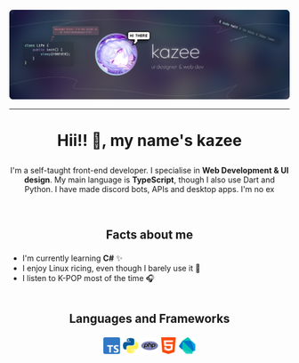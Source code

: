 
![...](https://raw.githubusercontent.com/00kazee/00kazee/refs/heads/main/BANNER.png)

<!--![...](./diggitarr.png)-->

---

# <p align="center">Hii!! 👋, my name's kazee</p>
<p align="center">I'm a self-taught front-end developer. I specialise in <b>Web Development & UI design</b>. My main language is <b>TypeScript</b>, though I also use Dart and Python. I have made discord bots, APIs and desktop apps. I'm no ex</p>

<br>

## <p align="center">Facts about me</p>
- I'm currently learning **C#** ✨
- I enjoy Linux ricing, even though I barely use it 🌸
- I listen to K-POP most of the time 🎧
<br><br>

## <p align="center">Languages and Frameworks</p>
<p align="center">
  <img src="ts.png" alt="TypeScript" width="30"/>
  <img src="python.webp" alt="Python" width="30"/>
  <img src="php.png" alt="PHP" width="30"/>
  <img src="html.png" alt="HTML" width="30"/>
  <img src="dart.png" alt="Dart" width="30"/>
</p>
